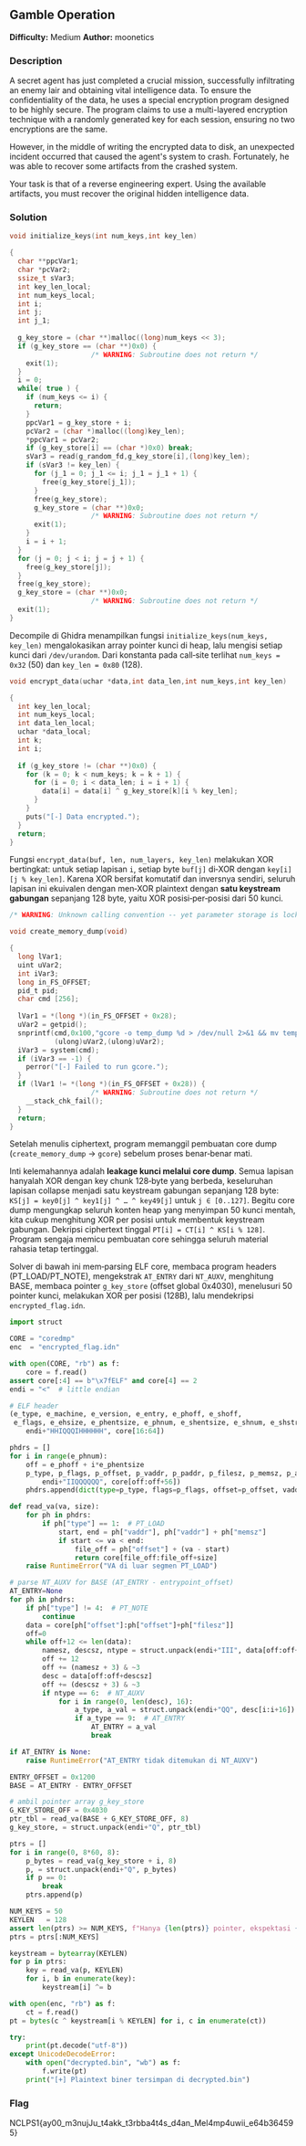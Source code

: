 ## Gamble Operation
**Difficulty:** Medium
**Author:** moonetics

### Description
A secret agent has just completed a crucial mission, successfully infiltrating an enemy lair and obtaining vital intelligence data. To ensure the confidentiality of the data, he uses a special encryption program designed to be highly secure. The program claims to use a multi-layered encryption technique with a randomly generated key for each session, ensuring no two encryptions are the same.

However, in the middle of writing the encrypted data to disk, an unexpected incident occurred that caused the agent's system to crash. Fortunately, he was able to recover some artifacts from the crashed system.

Your task is that of a reverse engineering expert. Using the available artifacts, you must recover the original hidden intelligence data.

### Solution
```c
void initialize_keys(int num_keys,int key_len)

{
  char **ppcVar1;
  char *pcVar2;
  ssize_t sVar3;
  int key_len_local;
  int num_keys_local;
  int i;
  int j;
  int j_1;
  
  g_key_store = (char **)malloc((long)num_keys << 3);
  if (g_key_store == (char **)0x0) {
                    /* WARNING: Subroutine does not return */
    exit(1);
  }
  i = 0;
  while( true ) {
    if (num_keys <= i) {
      return;
    }
    ppcVar1 = g_key_store + i;
    pcVar2 = (char *)malloc((long)key_len);
    *ppcVar1 = pcVar2;
    if (g_key_store[i] == (char *)0x0) break;
    sVar3 = read(g_random_fd,g_key_store[i],(long)key_len);
    if (sVar3 != key_len) {
      for (j_1 = 0; j_1 <= i; j_1 = j_1 + 1) {
        free(g_key_store[j_1]);
      }
      free(g_key_store);
      g_key_store = (char **)0x0;
                    /* WARNING: Subroutine does not return */
      exit(1);
    }
    i = i + 1;
  }
  for (j = 0; j < i; j = j + 1) {
    free(g_key_store[j]);
  }
  free(g_key_store);
  g_key_store = (char **)0x0;
                    /* WARNING: Subroutine does not return */
  exit(1);
}
```

Decompile di Ghidra menampilkan fungsi `initialize_keys(num_keys, key_len)` mengalokasikan array pointer kunci di heap, lalu mengisi setiap kunci dari `/dev/urandom`. Dari konstanta pada call‑site terlihat `num_keys = 0x32` (50) dan `key_len = 0x80` (128). 

```c
void encrypt_data(uchar *data,int data_len,int num_keys,int key_len)

{
  int key_len_local;
  int num_keys_local;
  int data_len_local;
  uchar *data_local;
  int k;
  int i;
  
  if (g_key_store != (char **)0x0) {
    for (k = 0; k < num_keys; k = k + 1) {
      for (i = 0; i < data_len; i = i + 1) {
        data[i] = data[i] ^ g_key_store[k][i % key_len];
      }
    }
    puts("[-] Data encrypted.");
  }
  return;
}
```

Fungsi `encrypt_data(buf, len, num_layers, key_len)` melakukan XOR bertingkat: untuk setiap lapisan `i`, setiap byte `buf[j]` di‑XOR dengan `key[i][j % key_len]`. Karena XOR bersifat komutatif dan inversnya sendiri, seluruh lapisan ini ekuivalen dengan men‑XOR plaintext dengan **satu keystream gabungan** sepanjang 128 byte, yaitu XOR posisi‑per‑posisi dari 50 kunci. 

```c
/* WARNING: Unknown calling convention -- yet parameter storage is locked */

void create_memory_dump(void)

{
  long lVar1;
  uint uVar2;
  int iVar3;
  long in_FS_OFFSET;
  pid_t pid;
  char cmd [256];
  
  lVar1 = *(long *)(in_FS_OFFSET + 0x28);
  uVar2 = getpid();
  snprintf(cmd,0x100,"gcore -o temp_dump %d > /dev/null 2>&1 && mv temp_dump.%d coredmp",
           (ulong)uVar2,(ulong)uVar2);
  iVar3 = system(cmd);
  if (iVar3 == -1) {
    perror("[-] Failed to run gcore.");
  }
  if (lVar1 != *(long *)(in_FS_OFFSET + 0x28)) {
                    /* WARNING: Subroutine does not return */
    __stack_chk_fail();
  }
  return;
}
```

Setelah menulis ciphertext, program memanggil pembuatan core dump (`create_memory_dump` -> `gcore`) sebelum proses benar‑benar mati.

Inti kelemahannya adalah **leakage kunci melalui core dump**. Semua lapisan hanyalah XOR dengan key chunk 128‑byte yang berbeda, keseluruhan lapisan collapse menjadi satu keystream gabungan sepanjang 128 byte: `KS[j] = key0[j] ^ key1[j] ^ … ^ key49[j]` untuk `j ∈ [0..127]`. Begitu core dump mengungkap seluruh konten heap yang menyimpan 50 kunci mentah, kita cukup menghitung XOR per posisi untuk membentuk keystream gabungan. Dekripsi ciphertext tinggal `PT[i] = CT[i] ^ KS[i % 128]`. Program sengaja memicu pembuatan core sehingga seluruh material rahasia tetap tertinggal.

Solver di bawah ini mem‑parsing ELF core, membaca program headers (PT\_LOAD/PT\_NOTE), mengekstrak `AT_ENTRY` dari `NT_AUXV`, menghitung BASE, membaca pointer `g_key_store` (offset global 0x4030), menelusuri 50 pointer kunci, melakukan XOR per posisi (128B), lalu mendekripsi `encrypted_flag.idn`.

```python
import struct

CORE = "coredmp"
enc  = "encrypted_flag.idn"

with open(CORE, "rb") as f:
    core = f.read()
assert core[:4] == b"\x7fELF" and core[4] == 2
endi = "<"  # little endian

# ELF header
(e_type, e_machine, e_version, e_entry, e_phoff, e_shoff,
 e_flags, e_ehsize, e_phentsize, e_phnum, e_shentsize, e_shnum, e_shstrndx) = struct.unpack(
    endi+"HHIQQQIHHHHHH", core[16:64])

phdrs = []
for i in range(e_phnum):
    off = e_phoff + i*e_phentsize
    p_type, p_flags, p_offset, p_vaddr, p_paddr, p_filesz, p_memsz, p_align = struct.unpack(
        endi+"IIQQQQQQ", core[off:off+56])
    phdrs.append(dict(type=p_type, flags=p_flags, offset=p_offset, vaddr=p_vaddr, filesz=p_filesz, memsz=p_memsz))

def read_va(va, size):
    for ph in phdrs:
        if ph["type"] == 1:  # PT_LOAD
            start, end = ph["vaddr"], ph["vaddr"] + ph["memsz"]
            if start <= va < end:
                file_off = ph["offset"] + (va - start)
                return core[file_off:file_off+size]
    raise RuntimeError("VA di luar segmen PT_LOAD")

# parse NT_AUXV for BASE (AT_ENTRY - entrypoint_offset)
AT_ENTRY=None
for ph in phdrs:
    if ph["type"] != 4:  # PT_NOTE
        continue
    data = core[ph["offset"]:ph["offset"]+ph["filesz"]]
    off=0
    while off+12 <= len(data):
        namesz, descsz, ntype = struct.unpack(endi+"III", data[off:off+12])
        off += 12
        off += (namesz + 3) & ~3
        desc = data[off:off+descsz]
        off += (descsz + 3) & ~3
        if ntype == 6:  # NT_AUXV
            for i in range(0, len(desc), 16):
                a_type, a_val = struct.unpack(endi+"QQ", desc[i:i+16])
                if a_type == 9:  # AT_ENTRY
                    AT_ENTRY = a_val
                    break

if AT_ENTRY is None:
    raise RuntimeError("AT_ENTRY tidak ditemukan di NT_AUXV")

ENTRY_OFFSET = 0x1200
BASE = AT_ENTRY - ENTRY_OFFSET

# ambil pointer array g_key_store
G_KEY_STORE_OFF = 0x4030
ptr_tbl = read_va(BASE + G_KEY_STORE_OFF, 8)
g_key_store, = struct.unpack(endi+"Q", ptr_tbl)

ptrs = []
for i in range(0, 8*60, 8):
    p_bytes = read_va(g_key_store + i, 8)
    p, = struct.unpack(endi+"Q", p_bytes)
    if p == 0:
        break
    ptrs.append(p)

NUM_KEYS = 50
KEYLEN   = 128
assert len(ptrs) >= NUM_KEYS, f"Hanya {len(ptrs)} pointer, ekspektasi {NUM_KEYS}"
ptrs = ptrs[:NUM_KEYS]

keystream = bytearray(KEYLEN)
for p in ptrs:
    key = read_va(p, KEYLEN)
    for i, b in enumerate(key):
        keystream[i] ^= b

with open(enc, "rb") as f:
    ct = f.read()
pt = bytes(c ^ keystream[i % KEYLEN] for i, c in enumerate(ct))

try:
    print(pt.decode("utf-8"))
except UnicodeDecodeError:
    with open("decrypted.bin", "wb") as f:
        f.write(pt)
    print("[+] Plaintext biner tersimpan di decrypted.bin")
```

### Flag

NCLPS1{ay00_m3nujJu_t4akk_t3rbba4t4s_d4an_Mel4mp4uwii_e64b364595}
